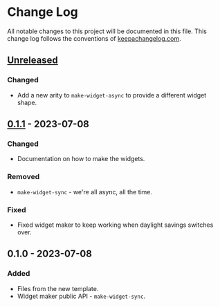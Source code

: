 # Change Log
All notable changes to this project will be documented in this file. This change log follows the conventions of [keepachangelog.com](http://keepachangelog.com/).

## [Unreleased]
### Changed
- Add a new arity to `make-widget-async` to provide a different widget shape.

## [0.1.1] - 2023-07-08
### Changed
- Documentation on how to make the widgets.

### Removed
- `make-widget-sync` - we're all async, all the time.

### Fixed
- Fixed widget maker to keep working when daylight savings switches over.

## 0.1.0 - 2023-07-08
### Added
- Files from the new template.
- Widget maker public API - `make-widget-sync`.

[Unreleased]: https://sourcehost.site/your-name/examples/compare/0.1.1...HEAD
[0.1.1]: https://sourcehost.site/your-name/examples/compare/0.1.0...0.1.1
